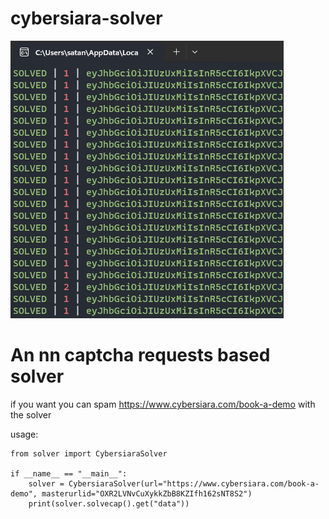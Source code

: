 # cybersiara-solver

![alt text](https://github.com/gzdzudp/cybersiara-solver/blob/edf18dd49cce455fe2e57f3824fb5ac451e0f6e8/imglol.png)

# An nn captcha requests based solver
if you want you can spam https://www.cybersiara.com/book-a-demo with the solver

usage:

```
from solver import CybersiaraSolver

if __name__ == "__main__":
    solver = CybersiaraSolver(url="https://www.cybersiara.com/book-a-demo", masterurlid="OXR2LVNvCuXykkZbB8KZIfh162sNT8S2")
    print(solver.solvecap().get("data"))
```
